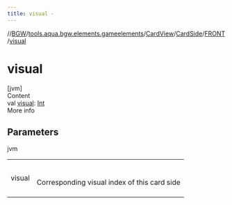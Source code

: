 ```yaml
---
title: visual -
---
```

//[BGW](../../../../../index.md)/[tools.aqua.bgw.elements.gameelements](../../../index.md)/[CardView](../../index.md)/[CardSide](../index.md)/[FRONT](index.md)/[visual](visual.md)



# visual  
[jvm]  
Content  
val [visual](visual.md): [Int](https://kotlinlang.org/api/latest/jvm/stdlib/kotlin/-int/index.html)  
More info  


## Parameters  
  
jvm  
  
| | |
|---|---|
| <a name="tools.aqua.bgw.elements.gameelements/CardView.CardSide.FRONT/visual/#/PointingToDeclaration/"></a>visual| <a name="tools.aqua.bgw.elements.gameelements/CardView.CardSide.FRONT/visual/#/PointingToDeclaration/"></a><br><br>Corresponding visual index of this card side<br><br>|
  
  



